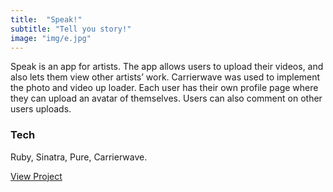 ```yaml
---
title:  "Speak!"
subtitle: "Tell you story!"
image: "img/e.jpg"
---
```


Speak is an app for artists. The app allows users to upload their videos, and also lets them view other artists’ work. Carrierwave was used to implement the photo and video up loader. Each user has their own profile page where they can upload an avatar of themselves. Users can also comment on other users uploads.

### Tech
Ruby, Sinatra, Pure, Carrierwave.


<a href="https://github.com/scribble79/WDI-PROJECT-2">View Project</a>